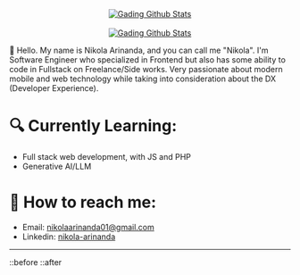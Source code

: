 <div align="center" dir="auto">
  <a target="_blank" rel="noopener noreferrer nofollow" href="#"><img alt="Gading Github Stats" src="https://github-readme-stats.vercel.app/api?username=nikola4512&show_icons=true&theme=dracula" style="max-width: 100%;"></a>
  <br><br>
  <a target="_blank" rel="noopener noreferrer nofollow" href="#"><img alt="Gading Github Stats" src="https://komarev.com/ghpvc/?username=nikola4512&color=ff69b4" style="max-width: 100%;"></a>
</div>

👋 Hello. My name is Nikola Arinanda, and you can call me "Nikola". I'm Software Engineer who specialized in Frontend but also has some ability to code in Fullstack on Freelance/Side works. Very passionate about modern mobile and web technology while taking into consideration about the DX (Developer Experience).

# 🔍 Currently Learning:
+ Full stack web development, with JS and PHP
+ Generative AI/LLM

# 🚀 How to reach me:
- Email: [nikolaarinanda01@gmail.com](mailto:nikolaarinanda01@gmail.com)
- Linkedin: [nikola-arinanda](https://www.linkedin.com/in/nikola-arinanda/)

<hr>
  ::before
  ::after
</hr>

<!---
nikola4512/nikola4512 is a ✨ special ✨ repository because its `README.md` (this file) appears on your GitHub profile.
You can click the Preview link to take a look at your changes.
--->
